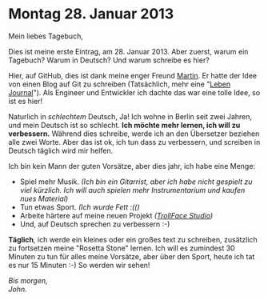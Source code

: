 Montag 28. Januar 2013
========

Mein liebes Tagebuch,

Dies ist meine erste Eintrag, am 28. Januar 2013. Aber zuerst, warum ein Tagebuch? Warum in Deutsch? Und warum schreibe es hier?

Hier, auf GitHub, dies ist dank meine enger Freund [Martin](http://www.twitter.com/martinzack "Martin-Zack auf Twitter"). Er hatte der Idee von einen Blog auf Git zu schreiben (Tatsächlich, mehr eine "[Leben Journal](https://github.com/mekza/logs "Mekza life's logs")"). Als Engineer und Entwickler ich dachte das war eine tolle Idee, so ist es hier!

Naturlich in _schlechtem_ Deutsch, Ja! Ich wohne in Berlin seit zwei Jahren, und mein Deutsch ist so schlecht. __Ich möchte mehr lernen, ich will zu verbessern.__ Während dies schreibe, werde ich an den Übersetzer beziehen alle zwei Worte. Aber das ist ok, ich tun dass zu verbessern, und screiben in Deutsch täglich wird mir helfen.

Ich bin kein Mann der guten Vorsätze, aber dies jahr, ich habe eine Menge:

* Spiel mehr Musik. _(Ich bin ein Gitarrist, aber ich habe nicht gespielt zu viel kürzlich. Ich will auch spielen mehr Instrumentarium und kaufen nues Material)_
* Tun etwas Sport. _(Ich wurde Fett :(()_
* Arbeite härtere auf meine neuen Projekt _([TrollFace Studio](http://www.trollfacestudio.com/))_
* Und, auf Deutsch sprechen zu verbessern :-)

__Täglich__, ich werde ein kleines oder ein großes text zu schreiben, zusätzlich zu fortsetzen meine "Rosetta Stone" lernen. Ich will es zumindest 30 Minuten zu tun für alles meine Vorsätze, aber über den Sport, heute ich tat es nur 15 Minuten :-) So werden wir sehen!

_Bis morgen,_   
_John._
